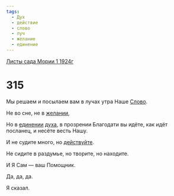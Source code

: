```yaml
---
tags:
  - Дух
  - действие
  - слово
  - луч
  - желание
  - единение
---
```


[Листы сада Мории 1 1924г](/agni/1924)

# 315
Мы решаем и посылаем вам в лучах утра Наше [Слово](/tag/#слово).   

Не во сне, не в [желании](/tag/#желание),   

Но в [единении](/tag/#единение) [духа](/tag/#Дух), в прозрении Благодати вы идёте, как идёт посланец, и несёте весть Нашу.   

И не судите много, но [действуйте](/tag/#действие).   

Не сидите в раздумье, но творите, но находите.   

И Я Сам — ваш Помощник.   

Да, да, да.   

Я сказал.   

